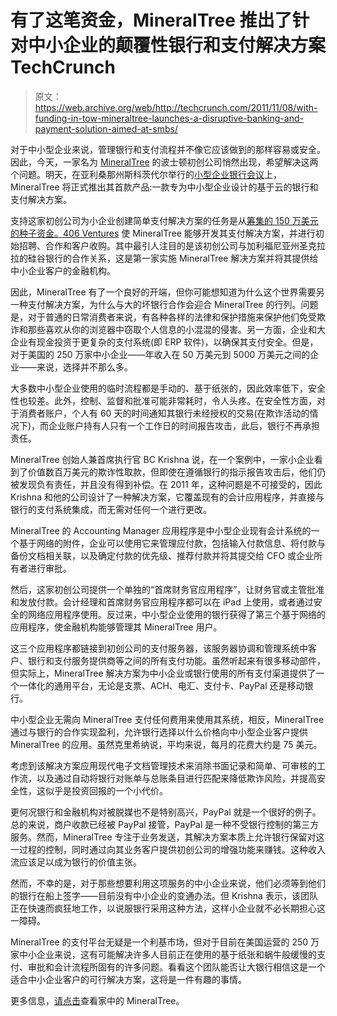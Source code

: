 # 有了这笔资金，MineralTree 推出了针对中小企业的颠覆性银行和支付解决方案 TechCrunch

> 原文：<https://web.archive.org/web/http://techcrunch.com/2011/11/08/with-funding-in-tow-mineraltree-launches-a-disruptive-banking-and-payment-solution-aimed-at-smbs/>

对于中小型企业来说，管理银行和支付流程并不像它应该做到的那样容易或安全。因此，今天，一家名为 [MineralTree](https://web.archive.org/web/20230203100938/http://www.mineraltree.com/) 的波士顿初创公司悄然出现，希望解决这两个问题。明天，在亚利桑那州斯科茨代尔举行的[小型企业银行会议](https://web.archive.org/web/20230203100938/http://www.americanbanker.com/conferences/sbb/)上，MineralTree 将正式推出其首款产品:一款专为中小型企业设计的基于云的银行和支付解决方案。

支持这家初创公司为小企业创建简单支付解决方案的任务是从[筹集的 150 万美元的种子资金。406 Ventures](https://web.archive.org/web/20230203100938/http://www.crunchbase.com/financial-organization/406-ventures) 使 MineralTree 能够开发其支付解决方案，并进行初始招聘、合作和客户收购。其中最引人注目的是该初创公司与加利福尼亚州圣克拉拉的硅谷银行的合作关系，这是第一家实施 MineralTree 解决方案并将其提供给中小企业客户的金融机构。

因此，MineralTree 有了一个良好的开端，但你可能想知道为什么这个世界需要另一种支付解决方案，为什么与大的坏银行合作会迎合 MineralTree 的行列。问题是，对于普通的日常消费者来说，有各种各样的法律和保护措施来保护他们免受欺诈和那些喜欢从你的浏览器中窃取个人信息的小混混的侵害。另一方面，企业和大企业有现金投资于更复杂的支付系统(即 ERP 软件)，以确保其支付安全。但是，对于美国的 250 万家中小企业——年收入在 50 万美元到 5000 万美元之间的企业——来说，选择并不那么多。

大多数中小型企业使用的临时流程都是手动的、基于纸张的，因此效率低下，安全性也较差。此外，控制、监督和批准可能非常耗时，令人头疼。在安全性方面，对于消费者账户，个人有 60 天的时间通知其银行未经授权的交易(在欺诈活动的情况下)，而企业账户持有人只有一个工作日的时间报告攻击，此后，银行不再承担责任。

MineralTree 创始人兼首席执行官 BC Krishna 说，在一个案例中，一家小企业看到了价值数百万美元的欺诈性取款，但即使在遵循银行的指示报告攻击后，他们仍被发现负有责任，并且没有得到补偿。在 2011 年，这种问题是不可接受的，因此 Krishna 和他的公司设计了一种解决方案，它覆盖现有的会计应用程序，并直接与银行的支付系统集成，而无需对任何一个进行更改。

MineralTree 的 Accounting Manager 应用程序是中小型企业现有会计系统的一个基于网络的附件，企业可以使用它来管理应付款，包括输入付款信息、将付款与备份文档相关联，以及确定付款的优先级、推荐付款并将其提交给 CFO 或企业所有者进行审批。

然后，这家初创公司提供一个单独的“首席财务官应用程序”，让财务官或主管批准和发放付款。会计经理和首席财务官应用程序都可以在 iPad 上使用，或者通过安全的网络应用程序使用。反过来，中小型企业使用的银行获得了第三个基于网络的应用程序，使金融机构能够管理其 MineralTree 用户。

这三个应用程序都链接到初创公司的支付服务器，该服务器协调和管理系统中客户、银行和支付服务提供商等之间的所有支付功能。虽然听起来有很多移动部件，但实际上，MineralTree 解决方案为中小企业或银行使用的所有支付渠道提供了一个一体化的通用平台，无论是支票、ACH、电汇、支付卡、PayPal 还是移动银行。

中小型企业无需向 MineralTree 支付任何费用来使用其系统，相反，MineralTree 通过与银行的合作实现盈利，允许银行选择以什么价格向中小型企业客户提供 MineralTree 的应用。虽然克里希纳说，平均来说，每月的花费大约是 75 美元。

考虑到该解决方案应用现代电子文档管理技术来消除书面记录和简单、可审核的工作流，以及通过自动将银行对账单与总账条目进行匹配来降低欺诈风险，并提高安全性，这似乎是投资回报的一个小代价。

更何况银行和金融机构对被脱媒也不是特别高兴，PayPal 就是一个很好的例子。总的来说，商户收款已经被 PayPal 接管，PayPal 是一种不受银行控制的第三方服务。然而，MineralTree 专注于业务发送，其解决方案本质上允许银行保留对这一过程的控制，同时通过向其业务客户提供初创公司的增强功能来赚钱。这种收入流应该足以成为银行的价值主张。

然而，不幸的是，对于那些想要利用这项服务的中小企业来说，他们必须等到他们的银行在船上签字——目前没有中小企业的变通办法。但 Krishna 表示，该团队正在快速而疯狂地工作，以说服银行采用这种方法，这样小企业就不必长期担心这一障碍。

MineralTree 的支付平台无疑是一个利基市场，但对于目前在美国运营的 250 万家中小企业来说，这有可能解决许多人目前正在使用的基于纸张和蜗牛般缓慢的支付、审批和会计流程所固有的许多问题。看看这个团队能否让大银行相信这是一个适合中小企业客户的可行解决方案，这将是一件有趣的事情。

更多信息，[请点击](https://web.archive.org/web/20230203100938/http://www.mineraltree.com/)查看家中的 MineralTree。